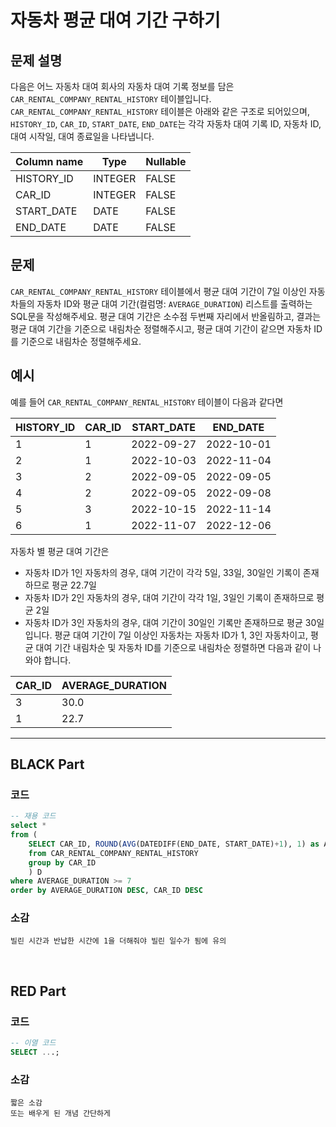 # 자동차 평균 대여 기간 구하기

## 문제 설명
다음은 어느 자동차 대여 회사의 자동차 대여 기록 정보를 담은 `CAR_RENTAL_COMPANY_RENTAL_HISTORY` 테이블입니다.  
`CAR_RENTAL_COMPANY_RENTAL_HISTORY` 테이블은 아래와 같은 구조로 되어있으며, `HISTORY_ID`, `CAR_ID`, `START_DATE`, `END_DATE`는 각각 자동차 대여 기록 ID, 자동차 ID, 대여 시작일, 대여 종료일을 나타냅니다.

| Column name  | Type    | Nullable |
|--------------|---------|----------|
| HISTORY_ID   | INTEGER | FALSE    |
| CAR_ID       | INTEGER | FALSE    |
| START_DATE   | DATE    | FALSE    |
| END_DATE     | DATE    | FALSE    |

## 문제
`CAR_RENTAL_COMPANY_RENTAL_HISTORY` 테이블에서 평균 대여 기간이 7일 이상인 자동차들의 자동차 ID와 평균 대여 기간(컬럼명: `AVERAGE_DURATION`) 리스트를 출력하는 SQL문을 작성해주세요. 평균 대여 기간은 소수점 두번째 자리에서 반올림하고, 결과는 평균 대여 기간을 기준으로 내림차순 정렬해주시고, 평균 대여 기간이 같으면 자동차 ID를 기준으로 내림차순 정렬해주세요.

## 예시
예를 들어 `CAR_RENTAL_COMPANY_RENTAL_HISTORY` 테이블이 다음과 같다면

| HISTORY_ID | CAR_ID | START_DATE | END_DATE   |
|------------|--------|------------|------------|
| 1          | 1      | 2022-09-27 | 2022-10-01 |
| 2          | 1      | 2022-10-03 | 2022-11-04 |
| 3          | 2      | 2022-09-05 | 2022-09-05 |
| 4          | 2      | 2022-09-05 | 2022-09-08 |
| 5          | 3      | 2022-10-15 | 2022-11-14 |
| 6          | 1      | 2022-11-07 | 2022-12-06 |

자동차 별 평균 대여 기간은
- 자동차 ID가 1인 자동차의 경우, 대여 기간이 각각 5일, 33일, 30일인 기록이 존재하므로 평균 22.7일
- 자동차 ID가 2인 자동차의 경우, 대여 기간이 각각 1일, 3일인 기록이 존재하므로 평균 2일
- 자동차 ID가 3인 자동차의 경우, 대여 기간이 30일인 기록만 존재하므로 평균 30일 입니다. 평균 대여 기간이 7일 이상인 자동차는 자동차 ID가 1, 3인 자동차이고, 평균 대여 기간 내림차순 및 자동차 ID를 기준으로 내림차순 정렬하면 다음과 같이 나와야 합니다.

| CAR_ID | AVERAGE_DURATION |
|--------|------------------|
| 3      | 30.0             |
| 1      | 22.7             |


---

## BLACK Part

### 코드
```sql
-- 재용 코드
select *
from (
    SELECT CAR_ID, ROUND(AVG(DATEDIFF(END_DATE, START_DATE)+1), 1) as AVERAGE_DURATION
    from CAR_RENTAL_COMPANY_RENTAL_HISTORY
    group by CAR_ID
    ) D
where AVERAGE_DURATION >= 7
order by AVERAGE_DURATION DESC, CAR_ID DESC
```
### 소감
```plaintext
빌린 시간과 반납한 시간에 1을 더해줘야 빌린 일수가 됨에 유의
```

<br/>


## RED Part

### 코드
```sql
-- 이열 코드
SELECT ...;
```
### 소감
```plaintext
짧은 소감
또는 배우게 된 개념 간단하게
```
